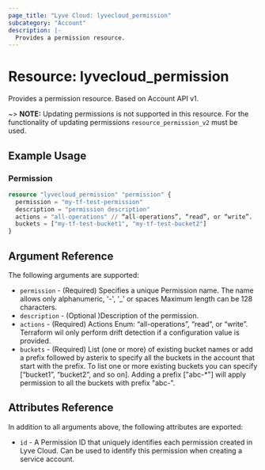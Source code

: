```yaml
---
page_title: "Lyve Cloud: lyvecloud_permission"
subcategory: "Account"
description: |-
  Provides a permission resource.
---
```


# Resource: lyvecloud_permission

Provides a permission resource. Based on Account API v1.

~> **NOTE:** Updating permissions is not supported in this resource. For the functionality of updating permissions `resource_permission_v2` must be used.

## Example Usage

### Permission

```terraform
resource "lyvecloud_permission" "permission" {
  permission = "my-tf-test-permission"
  description = "permission description"
  actions = "all-operations" // “all-operations”, “read”, or “write”.
  buckets = ["my-tf-test-bucket1", "my-tf-test-bucket2"]
}
```

## Argument Reference

The following arguments are supported:

* `permission` - (Required) Specifies a unique Permission name. The name allows only alphanumeric, '-', '_' or spaces Maximum length can be 128 characters.
* `description` - (Optional )Description of the permission.
* `actions` - (Required) Actions Enum: “all-operations”, “read”, or “write”.
  Terraform wil only perform drift detection if a configuration value is provided.
* `buckets` - (Required) List (one or more) of existing bucket names or add a prefix followed by asterix to specify all the buckets in the account that start with the prefix. To list one or more existing buckets you can specify 
[“bucket1”, “bucket2”, and so on]. Adding a prefix ["abc-*"] will apply permission to all the buckets with prefix "abc-".

## Attributes Reference

In addition to all arguments above, the following attributes are exported:

* `id` - A Permission ID that uniquely identifies each permission created in Lyve Cloud. Can be used to identify this permission when creating a service account.